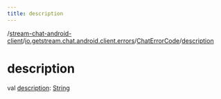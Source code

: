 ```yaml
---
title: description
---
```

/[stream-chat-android-client](../../index.md)/[io.getstream.chat.android.client.errors](../index.md)/[ChatErrorCode](index.md)/[description](description.md)  
  
  
  
# description  
val [description](description.md): [String](https://kotlinlang.org/api/latest/jvm/stdlib/kotlin/-string/index.html)
